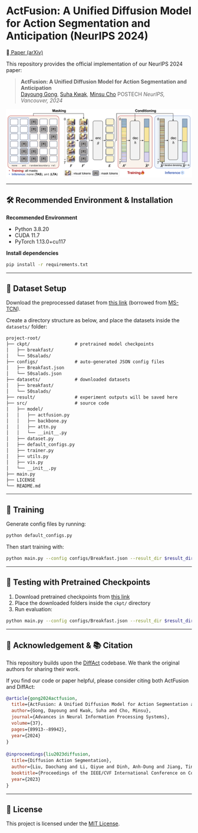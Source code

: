 # ActFusion: A Unified Diffusion Model for Action Segmentation and Anticipation (NeurIPS 2024)

📄[ Paper (arXiv)](https://arxiv.org/abs/2412.04353)

This repository provides the official implementation of our NeurIPS 2024 paper:

> **ActFusion: A Unified Diffusion Model for Action Segmentation and Anticipation** <br>
> [Dayoung Gong](https://gongda0e.github.io/), [Suha Kwak](https://suhakwak.github.io/), [Minsu Cho](http://cvlab.postech.ac.kr/~mcho/)
> POSTECH
> *NeurIPS, Vancouver, 2024*

<p align="center">
  <img src="assets/pipeline.png" alt="An Overview of ActFusion" />
</p>

---

## 🛠️ Recommended Environment & Installation

**Recommended Environment**  
- Python 3.8.20  
- CUDA 11.7  
- PyTorch 1.13.0+cu117  

**Install dependencies**
```bash
pip install -r requirements.txt
```

---

## 📁 Dataset Setup

Download the preprocessed dataset from [this link](https://mega.nz/file/O6wXlSTS#wcEoDT4Ctq5HRq_hV-aWeVF1_JB3cacQBQqOLjCIbc8) (borrowed from [MS-TCN](https://github.com/yabufarha/ms-tcn)).

Create a directory structure as below, and place the datasets inside the `datasets/` folder:

```
project-root/
├── ckpt/                 # pretrained model checkpoints
│   ├── breakfast/
│   └── 50salads/
├── configs/              # auto-generated JSON config files
│   ├── Breakfast.json
│   └── 50salads.json
├── datasets/             # downloaded datasets
│   ├── breakfast/
│   └── 50salads/
├── result/               # experiment outputs will be saved here
├── src/                  # source code
│   ├── model/
│   │   ├── actfusion.py
│   │   ├── backbone.py
│   │   ├── attn.py
│   │   └── __init__.py
│   ├── dataset.py
│   ├── default_configs.py
│   ├── trainer.py
│   ├── utils.py
│   ├── vis.py
│   └── __init__.py
├── main.py
├── LICENSE
└── README.md
```

---

## 🚀 Training

Generate config files by running:

```bash
python default_configs.py
```

Then start training with:

```bash
python main.py --config configs/Breakfast.json --result_dir $result_dir --split $split_num
```

---

## 🧪 Testing with Pretrained Checkpoints

1. Download pretrained checkpoints from [this link](https://drive.google.com/drive/u/1/folders/1Rnb4ZcpujFsQKeBpi4ZhZROc6RDSRlsg)
2. Place the downloaded folders inside the `ckpt/` directory
3. Run evaluation:

```bash
python main.py --config configs/Breakfast.json --result_dir $result_dir --split $split_num --test --ckpt
```

---

## 🙏 Acknowledgement & 📚 Citation

This repository builds upon the [DiffAct](https://github.com/Finspire13/DiffAct) codebase. We thank the original authors for sharing their work.

If you find our code or paper helpful, please consider citing both ActFusion and DiffAct:

```bibtex
@article{gong2024actfusion,
  title={ActFusion: A Unified Diffusion Model for Action Segmentation and Anticipation},
  author={Gong, Dayoung and Kwak, Suha and Cho, Minsu},
  journal={Advances in Neural Information Processing Systems},
  volume={37},
  pages={89913--89942},
  year={2024}
}

@inproceedings{liu2023diffusion,
  title={Diffusion Action Segmentation},
  author={Liu, Daochang and Li, Qiyue and Dinh, Anh-Dung and Jiang, Tingting and Shah, Mubarak and Xu, Chang},
  booktitle={Proceedings of the IEEE/CVF International Conference on Computer Vision (ICCV)},
  year={2023}
}
```

---

## 📄 License

This project is licensed under the [MIT License](./LICENSE).

